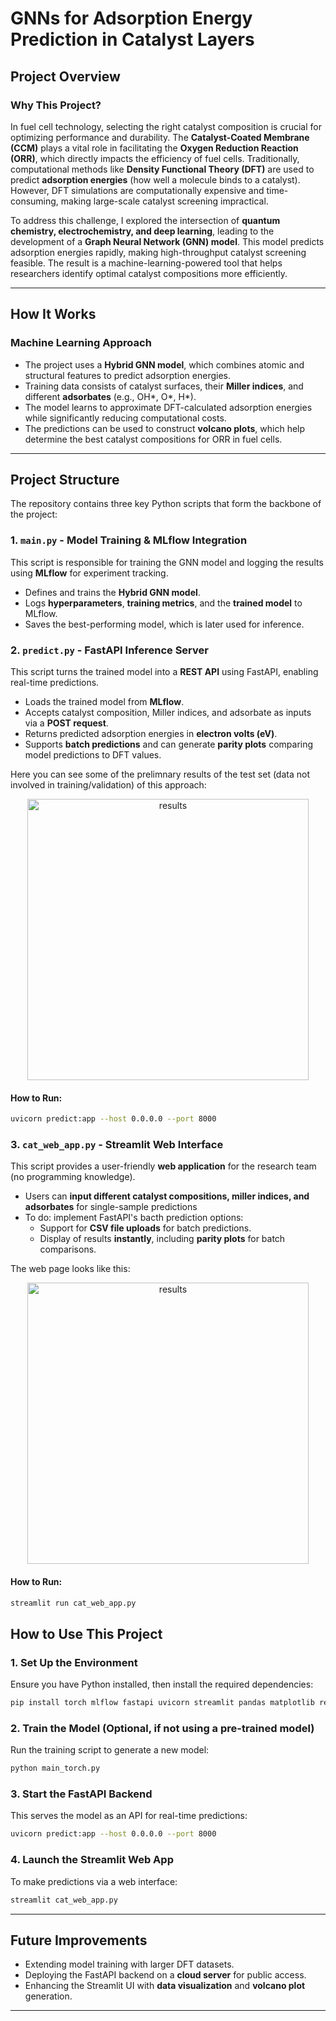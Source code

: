 # **GNNs for Adsorption Energy Prediction in Catalyst Layers**

## **Project Overview**

### **Why This Project?**
In fuel cell technology, selecting the right catalyst composition is crucial for optimizing performance and durability. The **Catalyst-Coated Membrane (CCM)** plays a vital role in facilitating the **Oxygen Reduction Reaction (ORR)**, which directly impacts the efficiency of fuel cells. Traditionally, computational methods like **Density Functional Theory (DFT)** are used to predict **adsorption energies** (how well a molecule binds to a catalyst). However, DFT simulations are computationally expensive and time-consuming, making large-scale catalyst screening impractical.

To address this challenge, I explored the intersection of **quantum chemistry, electrochemistry, and deep learning**, leading to the development of a **Graph Neural Network (GNN) model**. This model predicts adsorption energies rapidly, making high-throughput catalyst screening feasible. The result is a machine-learning-powered tool that helps researchers identify optimal catalyst compositions more efficiently.

---

## **How It Works**

### **Machine Learning Approach**
- The project uses a **Hybrid GNN model**, which combines atomic and structural features to predict adsorption energies.
- Training data consists of catalyst surfaces, their **Miller indices**, and different **adsorbates** (e.g., OH*, O*, H*).
- The model learns to approximate DFT-calculated adsorption energies while significantly reducing computational costs.
- The predictions can be used to construct **volcano plots**, which help determine the best catalyst compositions for ORR in fuel cells.

---

## **Project Structure**
The repository contains three key Python scripts that form the backbone of the project:

### **1. `main.py` - Model Training & MLflow Integration**
This script is responsible for training the GNN model and logging the results using **MLflow** for experiment tracking.
- Defines and trains the **Hybrid GNN model**.
- Logs **hyperparameters**, **training metrics**, and the **trained model** to MLflow.
- Saves the best-performing model, which is later used for inference.

### **2. `predict.py` - FastAPI Inference Server**
This script turns the trained model into a **REST API** using FastAPI, enabling real-time predictions.
- Loads the trained model from **MLflow**.
- Accepts catalyst composition, Miller indices, and adsorbate as inputs via a **POST request**.
- Returns predicted adsorption energies in **electron volts (eV)**.
- Supports **batch predictions** and can generate **parity plots** comparing model predictions to DFT values.

Here you can see some of the prelimnary results of the test set (data not involved in training/validation) of this approach:

<p align="center">
  <img src="https://github.com/brunoclbr/EngineeringAI/blob/main/GNNs/images/parity_plot.png?raw=true" width="450" alt="results">
</p>

#### **How to Run:**
```bash
uvicorn predict:app --host 0.0.0.0 --port 8000
```

### **3. `cat_web_app.py` - Streamlit Web Interface**
This script provides a user-friendly **web application** for the research team (no programming knowledge).

- Users can **input different catalyst compositions, miller indices, and adsorbates** for single-sample predictions
- To do: implement FastAPI's bacth prediction options:
    - Support for **CSV file uploads** for batch predictions.
    - Display of results **instantly**, including **parity plots** for batch comparisons.

The web page looks like this:

<p align="center">
  <img src="https://github.com/brunoclbr/EngineeringAI/blob/main/GNNs/images/web_app.png?raw=true" width="450" alt="results">
</p>

#### **How to Run:**
```bash
streamlit run cat_web_app.py
```

## **How to Use This Project**

### **1. Set Up the Environment**
Ensure you have Python installed, then install the required dependencies:
```bash
pip install torch mlflow fastapi uvicorn streamlit pandas matplotlib requests
```
### **2. Train the Model (Optional, if not using a pre-trained model)**

Run the training script to generate a new model:

```bash
python main_torch.py
```
### **3. Start the FastAPI Backend**

This serves the model as an API for real-time predictions:

```bash
uvicorn predict:app --host 0.0.0.0 --port 8000

```
### **4. Launch the Streamlit Web App**

To make predictions via a web interface:

```bash
streamlit cat_web_app.py

```
---

## **Future Improvements**

- Extending model training with larger DFT datasets.
- Deploying the FastAPI backend on a **cloud server** for public access.
- Enhancing the Streamlit UI with **data visualization** and **volcano plot** generation.

---
